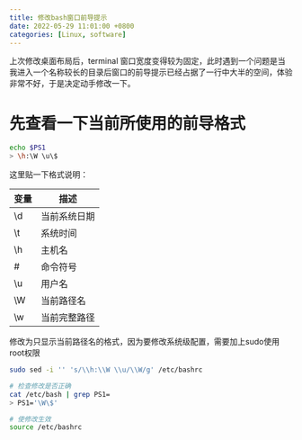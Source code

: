 ```yaml
---
title: 修改bash窗口前导提示 
date: 2022-05-29 11:01:00 +0800
categories: [Linux, software]
---
```


上次修改桌面布局后，terminal 窗口宽度变得较为固定，此时遇到一个问题是当我进入一个名称较长的目录后窗口的前导提示已经占据了一行中大半的空间，体验非常不好，于是决定动手修改一下。


# 先查看一下当前所使用的前导格式
```bash
echo $PS1
> \h:\W \u\$
```

这里贴一下格式说明：

|变量 | 描述 |
|--- |---   |
|\d |当前系统日期 |
|\t |系统时间 |
|\h |主机名      |
|\# |命令符号      |
|\u |用户名      |
|\W |当前路径名      |
|\w |当前完整路径      |

修改为只显示当前路径名的格式，因为要修改系统级配置，需要加上sudo使用root权限

```bash
sudo sed -i '' 's/\\h:\\W \\u/\\W/g' /etc/bashrc

# 检查修改是否正确
cat /etc/bash | grep PS1=
> PS1='\W\$'

# 使修改生效
source /etc/bashrc
```